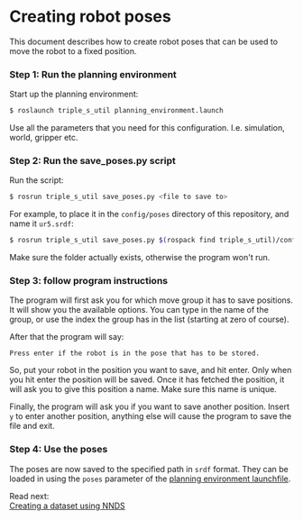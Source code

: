 # Creating robot poses
This document describes how to create robot poses that can be used to move the robot to a fixed position.

### Step 1: Run the planning environment
Start up the planning environment:
```bash
$ roslaunch triple_s_util planning_environment.launch
```
Use all the parameters that you need for this configuration. I.e. simulation, world, gripper etc.

### Step 2: Run the save_poses.py script
Run the script:
```bash
$ rosrun triple_s_util save_poses.py <file to save to>
```
For example, to place it in the `config/poses` directory of this repository, and name it `ur5.srdf`:
```bash
$ rosrun triple_s_util save_poses.py $(rospack find triple_s_util)/config/poses/ur5.srdf
```
Make sure the folder actually exists, otherwise the program won't run. 

### Step 3: follow program instructions
The program will first ask you for which move group it has to save positions. It will show you the available options.
You can type in the name of the group, or use the index the group has in the list (starting at zero of course).

After that the program will say:
```
Press enter if the robot is in the pose that has to be stored.
```
So, put your robot in the position you want to save, and hit enter. Only when you hit enter the position will be saved. Once it has fetched the position, it will ask you to give this position a name. Make sure this name is unique.

Finally, the program will ask you if you want to save another position. Insert `y` to enter another position, anything else will cause the program to save the file and exit.

### Step 4: Use the poses
The poses are now saved to the specified path in `srdf` format. They can be loaded in using the `poses` parameter of the [planning environment launchfile](Planning%20Environment%20Explanation.md#parameters).

Read next:  
[Creating a dataset using NNDS](NDDS%20tutorial.md)  